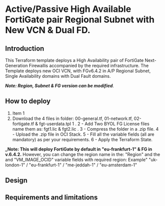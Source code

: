 # Active/Passive High Available FortiGate pair Regional Subnet with New VCN & Dual FD. 

## Introduction

This Terraform template deploys a High Availability pair of FortiGate Next-Generation Firewallis accompanied by the required infrastructure.
The Template deploys new OCI VCN, with FGv6.4.2 in A/P Regional Subnet, Single Availability domains with Dual Fault domains.

**_Note: Region, Subnet & FG version can be modified_**.


## How to deploy

1. Item 1
1. Download the 4 files in folder: 00-general.tf, 01-network.tf, 02-fortigate.tf & fgt-userdata.tpl 1 .
2 - Add Two BYOL FG License files name them as: fgt1.lic  &  fgt2.lic .
3 - Compress the folder in a .zip file. 
4 - Upload the .zip file in OCI Stack. 
5 - Fill all the variable fields (all are mandatory) as per your requirements. 
6 - Apply the Terraform State. 

**_Note: This will deploy FortiGate by default in "eu-frankfurt-1" & FG in v.6.4.2.**
However, you can change the region name in the: "Region" and the and "VM_IMAGE_OCID" variable fields with required region:
Example"  "uk-london-1" / "eu-frankfurt-1" / "me-jeddah-1" / "eu-amsterdam-1"


## Design


## Requirements and limitations

